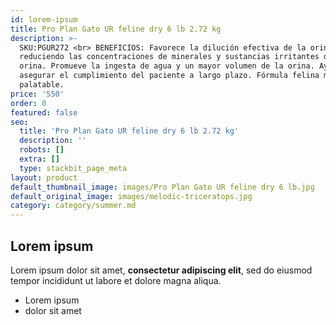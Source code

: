 ```yaml
---
id: lorem-ipsum
title: Pro Plan Gato UR feline dry 6 lb 2.72 kg
description: >-
  SKU:PGUR272 <br> BENEFICIOS: Favorece la dilución efectiva de la orina,
  reduciendo las concentraciones de minerales y sustancias irritantes de la
  orina. Promueve la ingesta de agua y un mayor volumen de la orina. Ayuda a
  asegurar el cumplimiento del paciente a largo plazo. Fórmula felina muy
  palatable.
price: '550'
order: 0
featured: false
seo:
  title: 'Pro Plan Gato UR feline dry 6 lb 2.72 kg'
  description: ''
  robots: []
  extra: []
  type: stackbit_page_meta
layout: product
default_thumbnail_image: images/Pro Plan Gato UR feline dry 6 lb.jpg
default_original_image: images/melodic-triceratops.jpg
category: category/summer.md
---
```

## Lorem ipsum

Lorem ipsum dolor sit amet, **consectetur adipiscing elit**, sed do eiusmod tempor incididunt ut labore et dolore magna aliqua.

- Lorem ipsum
- dolor sit amet